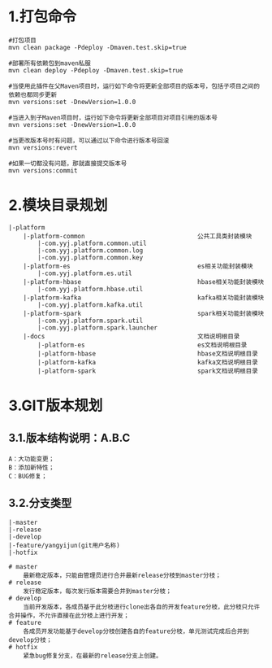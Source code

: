 # 1.打包命令
    #打包项目
    mvn clean package -Pdeploy -Dmaven.test.skip=true
    
    #部署所有依赖包到maven私服
    mvn clean deploy -Pdeploy -Dmaven.test.skip=true
    
    #当使用此插件在父Maven项目时，运行如下命令将更新全部项目的版本号，包括子项目之间的依赖也都同步更新
    mvn versions:set -DnewVersion=1.0.0

    #当进入到子Maven项目时，运行如下命令将更新全部项目对项目引用的版本号
    mvn versions:set -DnewVersion=1.0.0

    #当更改版本号时有问题，可以通过以下命令进行版本号回滚
    mvn versions:revert

    #如果一切都没有问题，那就直接提交版本号
    mvn versions:commit

# 2.模块目录规划
    |-platform                                          
        |-platform-common                               公共工具类封装模块
            |-com.yyj.platform.common.util
            |-com.yyj.platform.common.log
            |-com.yyj.platform.common.key
        |-platform-es                                   es相关功能封装模块
            |-com.yyj.platform.es.util
        |-platform-hbase                                hbase相关功能封装模块
            |-com.yyj.platform.hbase.util
        |-platform-kafka                                kafka相关功能封装模块
            |-com.yyj.platform.kafka.util
        |-platform-spark                                spark相关功能封装模块
            |-com.yyj.platform.spark.util
            |-com.yyj.platform.spark.launcher
        |-docs                                          文档说明根目录
            |-platform-es                               es文档说明根目录
            |-platform-hbase                            hbase文档说明根目录
            |-platform-kafka                            kafka文档说明根目录
            |-platform-spark                            spark文档说明根目录
# 3.GIT版本规划
## 3.1.版本结构说明：A.B.C
    A：大功能变更；
    B：添加新特性；
    C：BUG修复；
## 3.2.分支类型
    |-master                           
    |-release                    
    |-develop                          
    |-feature/yangyijun(git用户名称)    
    |-hotfix                           

    # master
        最新稳定版本，只能由管理员进行合并最新release分枝到master分枝；
    # release
        发行稳定版本，每次发行版本需要合并到master分枝；
    # develop
        当前开发版本，各成员基于此分枝进行clone出各自的开发feature分枝，此分枝只允许合并操作，不允许直接在此分枝上进行开发；
    # feature
        各成员开发功能基于develop分枝创建各自的feature分枝，单元测试完成后合并到develop分枝；
    # hotfix    
        紧急bug修复分支，在最新的release分支上创建。
